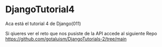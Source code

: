 ﻿# DjangoTutorial4

Aca está el tutorial 4 de Django(011) 

Si qiueres ver el reto que nos pusiste de la API accede al siguiente Repo
https://github.com/gotaluism/DjangoTutorials-2/tree/main
